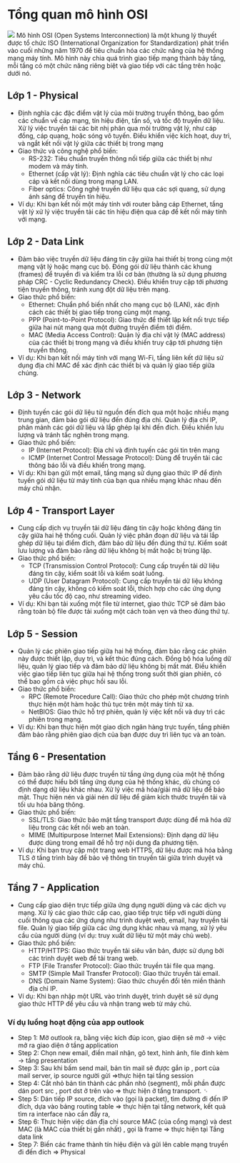 # Tổng quan mô hình OSI
<img src="https://unifi.vn/wp-content/uploads/2024/03/Mo-hinh-OSI-7-.jpg">
Mô hình OSI (Open Systems Interconnection) là một khung lý thuyết được tổ chức ISO (International Organization for Standardization) phát triển vào cuối những năm 1970 để tiêu chuẩn hóa các chức năng của hệ thống mạng máy tính. Mô hình này chia quá trình giao tiếp mạng thành bảy tầng, mỗi tầng có một chức năng riêng biệt và giao tiếp với các tầng trên hoặc dưới nó.

## Lớp 1 -  Physical 
- Định nghĩa các đặc điểm vật lý của môi trường truyền thông, bao gồm các chuẩn về cáp mạng, tín hiệu điện, tần số, và tốc độ truyền dữ liệu. Xử lý việc truyền tải các bit nhị phân qua môi trường vật lý, như cáp đồng, cáp quang, hoặc sóng vô tuyến. Điều khiển việc kích hoạt, duy trì, và ngắt kết nối vật lý giữa các thiết bị trong mạng
- Giao thức và công nghệ phổ biến:
    - RS-232: Tiêu chuẩn truyền thông nối tiếp giữa các thiết bị như modem và máy tính.
    - Ethernet (cấp vật lý): Định nghĩa các tiêu chuẩn vật lý cho các loại cáp và kết nối dùng trong mạng LAN.
    - Fiber optics: Công nghệ truyền dữ liệu qua các sợi quang, sử dụng ánh sáng để truyền tín hiệu.
- Ví dụ: Khi bạn kết nối một máy tính với router bằng cáp Ethernet, tầng vật lý xử lý việc truyền tải các tín hiệu điện qua cáp để kết nối máy tính với mạng.

## Lớp 2 - Data Link 
- Đảm bảo việc truyền dữ liệu đáng tin cậy giữa hai thiết bị trong cùng một mạng vật lý hoặc mạng cục bộ. Đóng gói dữ liệu thành các khung (frames) để truyền đi và kiểm tra lỗi cơ bản (thường là sử dụng phương pháp CRC - Cyclic Redundancy Check). Điều khiển truy cập tới phương tiện truyền thông, tránh xung đột dữ liệu trên mạng.
- Giao thức phổ biến:
    - Ethernet: Chuẩn phổ biến nhất cho mạng cục bộ (LAN), xác định cách các thiết bị giao tiếp trong cùng một mạng.
    - PPP (Point-to-Point Protocol): Giao thức để thiết lập kết nối trực tiếp giữa hai nút mạng qua một đường truyền điểm tới điểm.
    - MAC (Media Access Control): Quản lý địa chỉ vật lý (MAC address) của các thiết bị trong mạng và điều khiển truy cập tới phương tiện truyền thông.
- Ví dụ: Khi bạn kết nối máy tính với mạng Wi-Fi, tầng liên kết dữ liệu sử dụng địa chỉ MAC để xác định các thiết bị và quản lý giao tiếp giữa chúng.

## Lớp 3 - Network 
- Định tuyến các gói dữ liệu từ nguồn đến đích qua một hoặc nhiều mạng trung gian, đảm bảo gói dữ liệu đến đúng địa chỉ. Quản lý địa chỉ IP, phân mảnh các gói dữ liệu và lắp ghép lại khi đến đích. Điều khiển lưu lượng và tránh tắc nghẽn trong mạng.
- Giao thức phổ biến:
    - IP (Internet Protocol): Địa chỉ và định tuyến các gói tin trên mạng
    - ICMP (Internet Control Message Protocol): Dùng để truyền tải các thông báo lỗi và điều khiển trong mạng.
- Ví dụ: Khi bạn gửi một email, tầng mạng sử dụng giao thức IP để định tuyến gói dữ liệu từ máy tính của bạn qua nhiều mạng khác nhau đến máy chủ nhận.


## Lớp 4 - Transport Layer
- Cung cấp dịch vụ truyền tải dữ liệu đáng tin cậy hoặc không đáng tin cậy giữa hai hệ thống cuối. Quản lý việc phân đoạn dữ liệu và tái lắp ghép dữ liệu tại điểm đích, đảm bảo dữ liệu đến đúng thứ tự. Kiểm soát lưu lượng và đảm bảo rằng dữ liệu không bị mất hoặc bị trùng lặp.
- Giao thức phổ biến:
    - TCP (Transmission Control Protocol): Cung cấp truyền tải dữ liệu đáng tin cậy, kiểm soát lỗi và kiểm soát luồng.
    - UDP (User Datagram Protocol): Cung cấp truyền tải dữ liệu không đáng tin cậy, không có kiểm soát lỗi, thích hợp cho các ứng dụng yêu cầu tốc độ cao, như streaming video.
- Ví dụ: Khi bạn tải xuống một file từ internet, giao thức TCP sẽ đảm bảo rằng toàn bộ file được tải xuống một cách toàn vẹn và theo đúng thứ tự.

## Lớp 5 - Session 
- Quản lý các phiên giao tiếp giữa hai hệ thống, đảm bảo rằng các phiên này được thiết lập, duy trì, và kết thúc đúng cách. Đồng bộ hóa luồng dữ liệu, quản lý giao tiếp và đảm bảo dữ liệu không bị mất mát. Điều khiển việc giao tiếp liên tục giữa hai hệ thống trong suốt thời gian phiên, có thể bao gồm cả việc phục hồi sau lỗi.
- Giao thức phổ biến:
    - RPC (Remote Procedure Call): Giao thức cho phép một chương trình thực hiện một hàm hoặc thủ tục trên một máy tính từ xa.
    - NetBIOS: Giao thức hỗ trợ phiên, quản lý việc kết nối và duy trì các phiên trong mạng.
- Ví dụ: Khi bạn thực hiện một giao dịch ngân hàng trực tuyến, tầng phiên đảm bảo rằng phiên giao dịch của bạn được duy trì liên tục và an toàn.

## Tầng 6 - Presentation 
- Đảm bảo rằng dữ liệu được truyền từ tầng ứng dụng của một hệ thống có thể được hiểu bởi tầng ứng dụng của hệ thống khác, dù chúng có định dạng dữ liệu khác nhau. Xử lý việc mã hóa/giải mã dữ liệu để bảo mật. Thực hiện nén và giải nén dữ liệu để giảm kích thước truyền tải và tối ưu hóa băng thông.
- Giao thức phổ biến:
    - SSL/TLS: Giao thức bảo mật tầng transport được dùng để mã hóa dữ liệu trong các kết nối web an toàn.
    - MIME (Multipurpose Internet Mail Extensions): Định dạng dữ liệu được dùng trong email để hỗ trợ nội dung đa phương tiện.
- Ví dụ: Khi bạn truy cập một trang web HTTPS, dữ liệu được mã hóa bằng TLS ở tầng trình bày để bảo vệ thông tin truyền tải giữa trình duyệt và máy chủ.

## Tầng 7 -  Application 
- Cung cấp giao diện trực tiếp giữa ứng dụng người dùng và các dịch vụ mạng. Xử lý các giao thức cấp cao, giao tiếp trực tiếp với người dùng cuối thông qua các ứng dụng như trình duyệt web, email, hay truyền tải file. Quản lý giao tiếp giữa các ứng dụng khác nhau và mạng, xử lý yêu cầu của người dùng (ví dụ: truy xuất dữ liệu từ một máy chủ web).
- Giao thức phổ biến:
    - HTTP/HTTPS: Giao thức truyền tải siêu văn bản, được sử dụng bởi các trình duyệt web để tải trang web.
    - FTP (File Transfer Protocol): Giao thức truyền tải file qua mạng.
    - SMTP (Simple Mail Transfer Protocol): Giao thức truyền tải email.
    - DNS (Domain Name System): Giao thức chuyển đổi tên miền thành địa chỉ IP.
- Ví dụ: Khi bạn nhập một URL vào trình duyệt, trình duyệt sẽ sử dụng giao thức HTTP để yêu cầu và nhận trang web từ máy chủ.

### Ví dụ luồng hoạt động của app outlook
- Step 1: Mở outlook ra, bằng việc kích đúp icon, giao diện sẽ mở -> việc mở ra giao diện ở tầng application
- Step 2: Chọn new email, điền mail nhận, gõ text, hình ảnh, file đính kèm -> tầng presentation
- Step 3: Sau khi bấm send mail, bản tin mail sẽ được gắn ip , port của mail server, ip source người gửi =>thực hiện tại tầng session
- Step 4: Cắt nhỏ bản tin thành các phần nhỏ (segment), mỗi phần được dán port src , port dst ở trên vào => thực hiện ở tầng transport. ␋
- Step 5: Dán tiếp IP source, đích vào (gọi là packet), tìm đường đi đến IP đích, dựa vào bảng routing table => thực hiện tại tầng network, kết quả tìm ra interface nào cần đẩy ra,
- Step 6: Thực hiện việc dán địa chỉ source MAC (của cổng mạng) và dest MAC (là MAC của thiết bị gần nhất) , gọi là frame => thực hiện tại Tầng data link
- Step 7: Biến các frame thành tín hiệu điện và gửi lên cable mạng truyền đi đến đích => Physical



